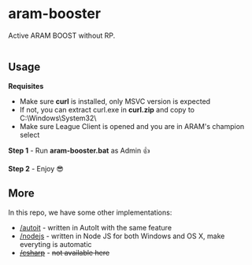 # aram-booster

Active ARAM BOOST without RP.

<p align="center">
  <img alt="" src="https://nomi.dev/img/posts/aram-booster/demo.gif" />
</p>

## Usage

**Requisites**

- Make sure **curl** is installed, only MSVC version is expected
- If not, you can extract curl.exe in **curl.zip** and copy to C:\Windows\System32\
- Make sure League Client is opened and you are in ARAM's champion select

**Step 1** - Run **aram-booster.bat** as Admin 👍

**Step 2** - Enjoy 😎

## More

In this repo, we have some other implementations:
- [/autoit](https://github.com/nomi-san/aram-booster/tree/main/autoit) - written in AutoIt with the same feature
- [/nodejs](https://github.com/nomi-san/aram-booster/tree/main/nodejs) - written in Node JS for both Windows and OS X, make everyting is automatic
- [~~/csharp~~](https://github.com/nomi-san/aram-booster/tree/main/csharp) - ~~not available here~~
